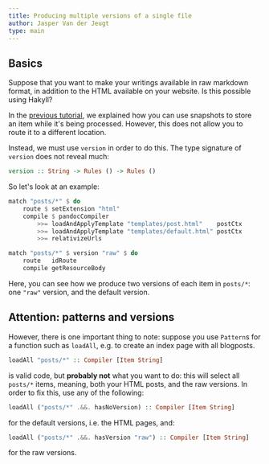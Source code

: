 ```yaml
---
title: Producing multiple versions of a single file
author: Jasper Van der Jeugt
type: main
---
```


Basics
------

Suppose that you want to make your writings available in raw markdown format, in
addition to the HTML available on your website. Is this possible using Hakyll?

In the [previous tutorial], we explained how you can use snapshots to store an
item while it's being processed. However, this does not allow you to route it to
a different location.

[previous tutorial]: /tutorials/05-snapshots-feeds.html

Instead, we must use `version` in order to do this. The type signature of
`version` does not reveal much:

```haskell
version :: String -> Rules () -> Rules ()
```

So let's look at an example:

```haskell
match "posts/*" $ do
    route $ setExtension "html"
    compile $ pandocCompiler
        >>= loadAndApplyTemplate "templates/post.html"    postCtx
        >>= loadAndApplyTemplate "templates/default.html" postCtx
        >>= relativizeUrls

match "posts/*" $ version "raw" $ do
    route   idRoute
    compile getResourceBody
```

Here, you can see how we produce two versions of each item in `posts/*`: one
`"raw"` version, and the default version.

Attention: patterns and versions
--------------------------------

However, there is one important thing to note: suppose you use `Pattern`s for a
function such as `loadAll`, e.g. to create an index page with all blogposts.

```haskell
loadAll "posts/*" :: Compiler [Item String]
```

is valid code, but **probably not** what you want to do: this will select all
`posts/*` items, meaning, both your HTML posts, and the raw versions. In order
to fix this, use any of the following:

```haskell
loadAll ("posts/*" .&&. hasNoVersion) :: Compiler [Item String]
```

for the default versions, i.e. the HTML pages, and:

```haskell
loadAll ("posts/*" .&&. hasVersion "raw") :: Compiler [Item String]
```

for the raw versions.
